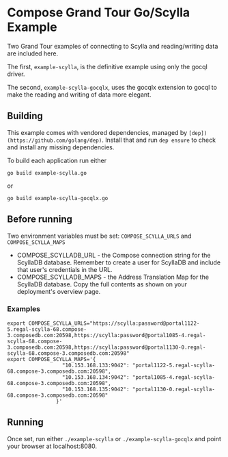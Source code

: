 # Compose Grand Tour Go/Scylla Example

Two Grand Tour examples of connecting to Scylla and reading/writing data are included here.

The first, `example-scylla`, is the definitive example using only the gocql driver.

The second, `example-scylla-gocqlx`, uses the gocqlx extension to gocql to make the reading and writing of data more elegant.

## Building

This example comes with vendored dependencies, managed by `[dep])(https://github.com/golang/dep)`. Install that and run `dep ensure` to check and install any missing dependencies.

To build each application run either

`go build example-scylla.go`

or

`go build example-scylla-gocqlx.go`

## Before running

Two environment variables must be set: `COMPOSE_SCYLLA_URLS` and `COMPOSE_SCYLLA_MAPS`

* COMPOSE_SCYLLADB_URL - the Compose connection string for the ScyllaDB database. Remember to create a user for ScyllaDB and include that user's credentials in the URL.
* COMPOSE_SCYLLADB_MAPS - the Address Translation Map for the ScyllaDB database. Copy the full contents as shown on your deployment's overview page.

### Examples

```
export COMPOSE_SCYLLA_URLS="https://scylla:password@portal1122-5.regal-scylla-68.compose-3.composedb.com:20598,https://scylla:password@portal1085-4.regal-scylla-68.compose-3.composedb.com:20598,https://scylla:password@portal1130-0.regal-scylla-68.compose-3.composedb.com:20598"
export COMPOSE_SCYLLA_MAPS='{
                  "10.153.168.133:9042": "portal1122-5.regal-scylla-68.compose-3.composedb.com:20598",
                  "10.153.168.134:9042": "portal1085-4.regal-scylla-68.compose-3.composedb.com:20598",
                  "10.153.168.135:9042": "portal1130-0.regal-scylla-68.compose-3.composedb.com:20598"
                }'
```

## Running
Once set, run either `./example-scylla` or `./example-scylla-gocqlx` and point your browser at localhost:8080.

